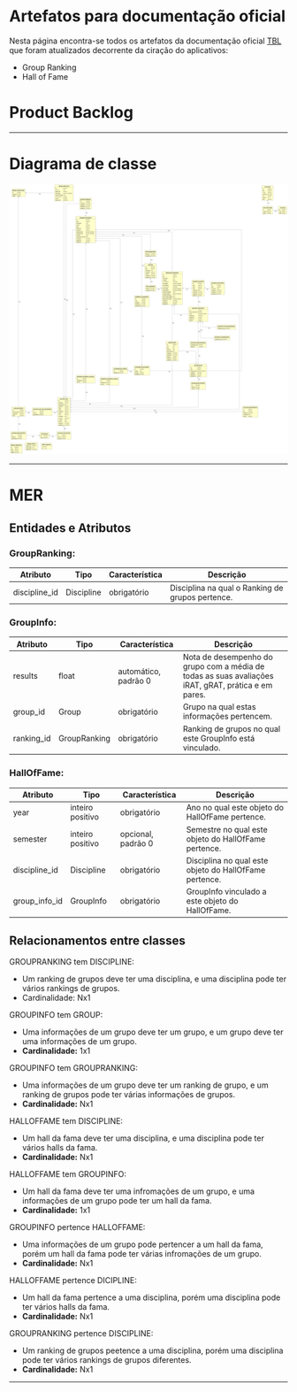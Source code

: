 # Artefatos para documentação oficial
Nesta página encontra-se todos os artefatos da documentação oficial [TBL](https://victorarnaud.github.io/TBL/) que foram atualizados decorrente da ciração do aplicativos:

* Group Ranking
* Hall of Fame

# Product Backlog

***

# Diagrama de classe

![Diagrama de classe](img/diagram_classe2.png )

***

# MER

## **Entidades e Atributos**

### **GroupRanking**:

Atributo | Tipo	| Característica | Descrição
---------|------|----------------|----------
discipline_id | Discipline | obrigatório | Disciplina na qual o Ranking de grupos pertence.

### **GroupInfo**:

Atributo | Tipo	| Característica | Descrição
---------|------|----------------|----------
results | float | automático, padrão 0 | Nota de desempenho do grupo com a média de todas as suas avaliações iRAT, gRAT, prática e em pares.
group_id | Group | obrigatório | Grupo na qual estas informações pertencem.
ranking_id | GroupRanking | obrigatório | Ranking de grupos no qual este GroupInfo está vinculado.  

### **HallOfFame**:

Atributo | Tipo	| Característica | Descrição
---------|------|----------------|----------
year | inteiro positivo | obrigatório | Ano no qual este objeto do HallOfFame pertence.
semester | inteiro positivo | opcional, padrão 0 | Semestre no qual este objeto do HallOfFame pertence.
discipline_id | Discipline | obrigatório | Disciplina no qual este objeto do HallOfFame pertence.
group_info_id | GroupInfo | obrigatório | GroupInfo vinculado a este objeto do HallOfFame.


## **Relacionamentos entre classes**

GROUPRANKING tem DISCIPLINE:

* Um ranking de grupos deve ter uma disciplina, e uma disciplina pode ter vários rankings de grupos.
* Cardinalidade: Nx1


GROUPINFO tem GROUP:

* Uma informações de um grupo deve ter um grupo, e um grupo deve ter uma informações de um grupo.
* **Cardinalidade:** 1x1

GROUPINFO tem GROUPRANKING:

* Uma informações de um grupo deve ter um ranking de grupo, e um ranking de grupos pode ter várias informações de grupos.
* **Cardinalidade:** Nx1

HALLOFFAME tem DISCIPLINE:

* Um hall da fama deve ter uma disciplina, e uma disciplina pode ter vários halls da fama.
* **Cardinalidade:** Nx1

HALLOFFAME tem GROUPINFO:

* Um hall da fama deve ter uma infromações de um grupo, e uma informações de um grupo pode ter um hall da fama.
* **Cardinalidade:** 1x1

GROUPINFO pertence HALLOFFAME:

* Uma informações de um grupo pode pertencer a um hall da fama, porém um hall da fama pode ter várias infromações de um grupo.
* **Cardinalidade:** Nx1

HALLOFFAME pertence DICIPLINE:

* Um hall da fama pertence a uma disciplina, porém uma disciplina pode ter vários halls da fama.
* **Cardinalidade:** Nx1

GROUPRANKING pertence DISCIPLINE:

* Um ranking de grupos peetence a uma disciplina, porém uma disciplina pode ter vários rankings de grupos diferentes.
* **Cardinalidade:** Nx1

***